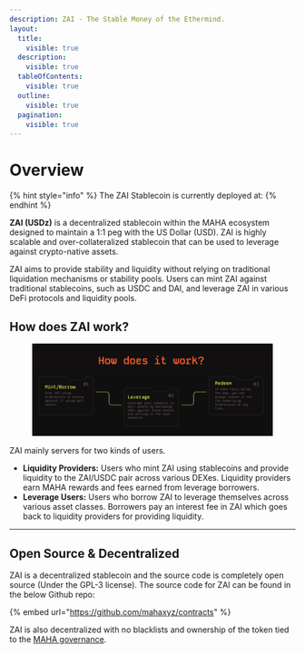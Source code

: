```yaml
---
description: ZAI - The Stable Money of the Ethermind.
layout:
  title:
    visible: true
  description:
    visible: true
  tableOfContents:
    visible: true
  outline:
    visible: true
  pagination:
    visible: true
---
```


# Overview

{% hint style="info" %}
The ZAI Stablecoin is currently deployed at:&#x20;
{% endhint %}

**ZAI (USDz)** is a decentralized stablecoin within the MAHA ecosystem designed to maintain a 1:1 peg with the US Dollar (USD). ZAI is highly scalable and over-collateralized stablecoin that can be used to leverage against crypto-native assets.

ZAI aims to provide stability and liquidity without relying on traditional liquidation mechanisms or stability pools. Users can mint ZAI against traditional stablecoins, such as USDC and DAI, and leverage ZAI in various DeFi protocols and liquidity pools.

## How does ZAI work?

<figure><img src="../.gitbook/assets/image.png" alt=""><figcaption></figcaption></figure>

ZAI mainly servers for two kinds of users.

* **Liquidity Providers:** Users who mint ZAI using stablecoins and provide liquidity to the ZAI/USDC pair across various DEXes. Liquidity providers earn MAHA rewards and fees earned from leverage borrowers.
* **Leverage Users:** Users who borrow ZAI to leverage themselves across various asset classes. Borrowers pay an interest fee in ZAI which goes back to liquidity providers for providing liquidity.

***

## Open Source & Decentralized&#x20;

ZAI is a decentralized stablecoin and the source code is completely open source (Under the GPL-3 license).  The source code for ZAI can be found in the below Github repo:

{% embed url="https://github.com/mahaxyz/contracts" %}

ZAI is also decentralized with no blacklists and ownership of the token tied to the [MAHA governance](../maha-governance/overview.md).
